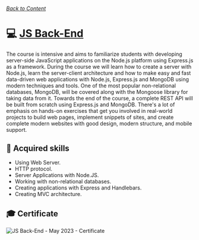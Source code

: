 ###### [Back to Content](/)

# 💻 [JS Back-End](https://softuni.bg/Certificates/Details/175183/ad523b44)

The course is intensive and aims to familiarize students with developing server-side JavaScript applications on the Node.js platform using Express.js as a framework. During the course we will learn how to create a server with Node.js, learn the server-client architecture and how to make easy and fast data-driven web applications with Node.js, Express.js and MongoDB using modern techniques and tools. One of the most popular non-relational databases, MongoDB, will be covered along with the Mongoose library for taking data from it. Towards the end of the course, a complete REST API will be built from scratch using Express.js and MongoDB. There's a lot of emphasis on hands-on exercises that get you involved in real-world projects to build web pages, implement snippets of sites, and create complete modern websites with good design, modern structure, and mobile support.

## 🚀 Acquired skills

- Using Web Server.
- HTTP protocol.
- Server Applications with Node.JS.
- Working with non-relational databases.
- Creating applications with Express and Handlebars.
- Creating MVC architecture.

## 🎓 Certificate

![JS Back-End - May 2023 - Certificate](https://github.com/yuchormanski/SoftUni/assets/693307/d62e9d36-f5f8-4f59-bc84-7c7ea88dbb73)
